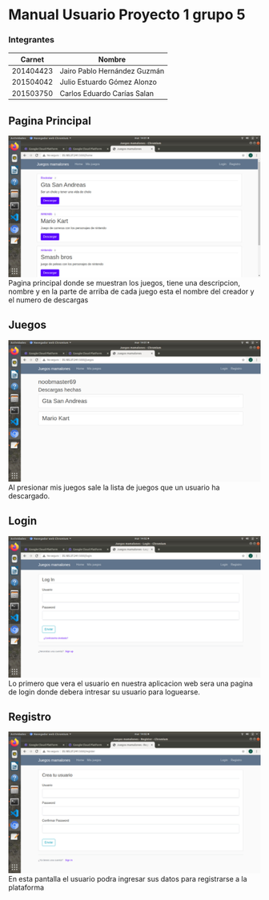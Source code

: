 # Manual Usuario Proyecto 1 grupo 5

### Integrantes
| Carnet | Nombre |
| ------ | ------ |
| 201404423 | Jairo Pablo Hernández Guzmán |
| 201504042 | Julio Estuardo Gómez Alonzo  |
| 201503750 | Carlos Eduardo Carías Salan |

## Pagina Principal

![alt text](principal.jfif "Principal")
Pagina principal donde se muestran los juegos, tiene una descripcion, nombre y en la parte de arriba de cada juego esta el nombre del creador y el numero de descargas

## Juegos
![alt text](principal2.jfif "Procesos")
Al presionar mis juegos sale la lista de juegos que un usuario ha descargado.

## Login
![alt text](login.jfif "Login")
Lo primero que vera el usuario en nuestra aplicacion web sera una pagina de login donde debera intresar su usuario
para loguearse. 

## Registro
![alt text](registro.jfif "Registro")
En esta pantalla el usuario podra ingresar sus datos para registrarse a la plataforma


